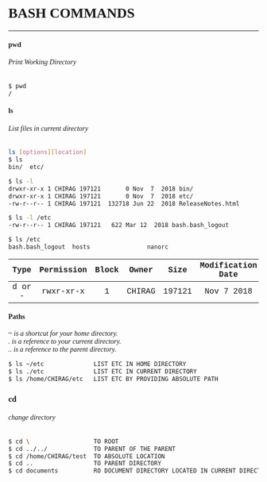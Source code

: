 <font face="Trebuchet MS">

# BASH COMMANDS  
***


#### pwd
###### Print Working Directory
```bash
$ pwd
/
```

#### ls
###### List files in current directory

```bash
ls [options][location]
$ ls
bin/  etc/

$ ls -l
drwxr-xr-x 1 CHIRAG 197121       0 Nov  7  2018 bin/
drwxr-xr-x 1 CHIRAG 197121       0 Nov  7  2018 etc/
-rw-r--r-- 1 CHIRAG 197121  132718 Jun 22  2018 ReleaseNotes.html

$ ls -l /etc
-rw-r--r-- 1 CHIRAG 197121   622 Mar 12  2018 bash.bash_logout

$ ls /etc
bash.bash_logout  hosts                nanorc  
```
<font face="Courier New">

|Type|Permission|Block|Owner|Size|Modification Date|Name|
|:---:|:---:|:---:|:---:|:---:|:---:|:---:|
|d or -|rwxr-xr-x|1|CHIRAG|197121|Nov 7 2018| bin/
</font>

#### Paths
~  _is a shortcut for your home directory._  
*.* _is a reference to your current directory._  
*..* _is a reference to the parent directory._  

```bash
$ ls ~/etc              LIST ETC IN HOME DIRECTORY
$ ls ./etc              LIST ETC IN CURRENT DIRECTORY
$ ls /home/CHIRAG/etc   LIST ETC BY PROVIDING ABSOLUTE PATH
```

### cd
###### change directory
```bash
$ cd \                  TO ROOT
$ cd ../../             TO PARENT OF THE PARENT
$ cd /home/CHIRAG/test  TO ABSOLUTE LOCATION
$ cd ..                 TO PARENT DIRECTORY
$ cd documents          RO DOCUMENT DIRECTORY LOCATED IN CURRENT DIRECTORY
```



